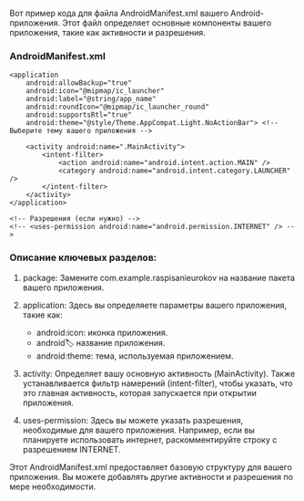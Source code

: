 Вот пример кода для файла AndroidManifest.xml вашего Android-приложения. Этот файл определяет основные компоненты вашего приложения, такие как активности и разрешения. 

### AndroidManifest.xml

<?xml version="1.0" encoding="utf-8"?>
<manifest xmlns:android="http://schemas.android.com/apk/res/android"
    package="com.example.raspisanieurokov"> <!-- Замените на ваш пакет -->

    <application
        android:allowBackup="true"
        android:icon="@mipmap/ic_launcher"
        android:label="@string/app_name"
        android:roundIcon="@mipmap/ic_launcher_round"
        android:supportsRtl="true"
        android:theme="@style/Theme.AppCompat.Light.NoActionBar"> <!-- Выберите тему вашего приложения -->

        <activity android:name=".MainActivity">
            <intent-filter>
                <action android:name="android.intent.action.MAIN" />
                <category android:name="android.intent.category.LAUNCHER" />
            </intent-filter>
        </activity>
    </application>

    <!-- Разрешения (если нужно) -->
    <!-- <uses-permission android:name="android.permission.INTERNET" /> -->
    
</manifest>


### Описание ключевых разделов:

1. package: Замените com.example.raspisanieurokov на название пакета вашего приложения.

2. application: Здесь вы определяете параметры вашего приложения, такие как:
   - android:icon: иконка приложения.
   - android:label: название приложения.
   - android:theme: тема, используемая приложением.

3. activity: Определяет вашу основную активность (MainActivity). Также устанавливается фильтр намерений (intent-filter), чтобы указать, что это главная активность, которая запускается при открытии приложения.

4. uses-permission: Здесь вы можете указать разрешения, необходимые для вашего приложения. Например, если вы планируете использовать интернет, раскомментируйте строку с разрешением INTERNET.

Этот AndroidManifest.xml предоставляет базовую структуру для вашего приложения. Вы можете добавлять другие активности и разрешения по мере необходимости.
